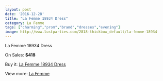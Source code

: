 ```yaml
---
layout: post
date: '2016-12-28'
title: "La Femme 18934 Dress"
category: La Femme
tags: ["charming","prom","brand","dresses","evening"]
image: http://www.lustparties.com/2818-thickbox_default/la-femme-18934-dress.jpg
---
```

La Femme 18934 Dress

On Sales: **$418**
<a href="https://www.lustparties.com/en/la-femme/922-la-femme-18934-dress.html"><amp-img layout="responsive" width="600" height="600" src="//www.lustparties.com/2818-thickbox_default/la-femme-18934-dress.jpg" alt="La Femme 18934 Dress 0" /></a>
<a href="https://www.lustparties.com/en/la-femme/922-la-femme-18934-dress.html"><amp-img layout="responsive" width="600" height="600" src="//www.lustparties.com/2820-thickbox_default/la-femme-18934-dress.jpg" alt="La Femme 18934 Dress 1" /></a>
<a href="https://www.lustparties.com/en/la-femme/922-la-femme-18934-dress.html"><amp-img layout="responsive" width="600" height="600" src="//www.lustparties.com/2819-thickbox_default/la-femme-18934-dress.jpg" alt="La Femme 18934 Dress 2" /></a>

Buy it: [La Femme 18934 Dress](https://www.lustparties.com/en/la-femme/922-la-femme-18934-dress.html "La Femme 18934 Dress")

View more: [La Femme](https://www.lustparties.com/en/4-la-femme "La Femme")